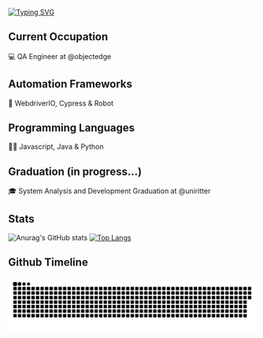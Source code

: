 [![Typing SVG](https://readme-typing-svg.demolab.com?font=Fira+Code&size=15&pause=1000&color=1E91FF&multiline=true&width=435&height=70&lines=%22Quality+is+generally+transparent+when+present%2C;but+easily+recognized+in+its+absence.%22;Alan+Gillies)](https://git.io/typing-svg)
 
## Current Occupation
 💻 QA Engineer at @objectedge
## Automation Frameworks
 🤖 WebdriverIO, Cypress & Robot 
## Programming Languages
 👨‍💻 Javascript, Java & Python
 ## Graduation (in progress...)
 🎓 System Analysis and Development Graduation at @uniritter

## Stats
![Anurag's GitHub stats](https://github-readme-stats.vercel.app/api?username=DouglasOttoDavila&show_icons=true&theme=github_dark&card_width=500)
[![Top Langs](https://github-readme-stats.vercel.app/api/top-langs/?username=DouglasOttoDavila&layout=compact&theme=github_dark&card_width=500)](https://github.com/DouglasOttoDavila/github-readme-stats)

## Github Timeline
<picture>
  <source media="(prefers-color-scheme: dark)" srcset="github-user-contribution.svg" />
  <source media="(prefers-color-scheme: light)" srcset="github-user-contribution.svg" />
  <img alt="github-snake" src="github-user-contribution.svg" />
</picture>
<!---
DouglasOttoSf/DouglasOttoSf is a ✨ special ✨ repository because its `README.md` (this file) appears on your GitHub profile.
You can click the Preview link to take a look at your changes.
--->
